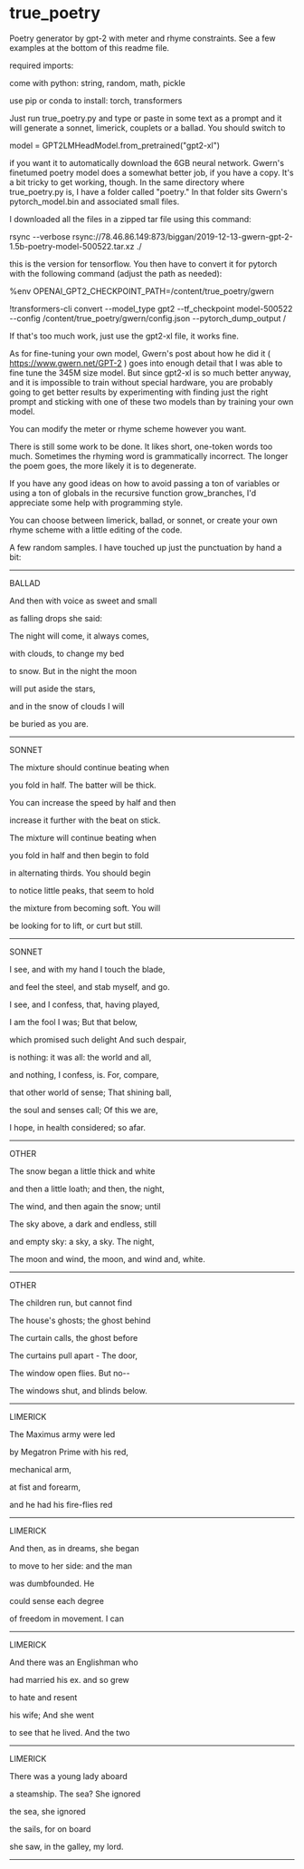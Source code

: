 # true_poetry
Poetry generator by gpt-2 with meter and rhyme constraints. See a few examples at the bottom of this readme file.

required imports:

come with python: string, random, math, pickle

use pip or conda to install: torch, transformers 

Just run true_poetry.py and type or paste in some text as a prompt and it will generate a sonnet, limerick, couplets or a ballad. You should switch to 

model = GPT2LMHeadModel.from_pretrained("gpt2-xl") 

if you want it to automatically download the 6GB neural network. Gwern's finetumed poetry model does a somewhat better job, if you have a copy. It's a bit tricky to get working, though. In the same directory where true_poetry.py is, I have a folder called "poetry." In that folder sits Gwern's pytorch_model.bin and associated small files.

I downloaded all the files in a zipped tar file using this command:

rsync --verbose rsync://78.46.86.149:873/biggan/2019-12-13-gwern-gpt-2-1.5b-poetry-model-500522.tar.xz ./ 

this is the version for tensorflow. You then have to convert it for pytorch with the following command (adjust the path as needed):

%env OPENAI_GPT2_CHECKPOINT_PATH=/content/true_poetry/gwern

!transformers-cli convert --model_type gpt2 --tf_checkpoint model-500522
--config /content/true_poetry/gwern/config.json --pytorch_dump_output /

If that's too much work, just use the gpt2-xl file, it works fine.

As for fine-tuning your own model, Gwern's post about how he did it ( https://www.gwern.net/GPT-2 ) goes into enough detail that I was able to fine tune the 345M size model. But since gpt2-xl is so much better anyway, and it is impossible to train without special hardware, you are probably going to get better results by experimenting with finding just the right prompt and sticking with one of these two models than by training your own model.

You can modify the meter or rhyme scheme however you want.

There is still some work to be done. It likes short, one-token words too much. Sometimes the rhyming word is grammatically incorrect. The longer the poem goes, the more likely it is to degenerate.

If you have any good ideas on how to avoid passing a ton of variables or using a ton of globals in the recursive function grow_branches, I'd appreciate some help with programming style.

You can choose between limerick, ballad, or sonnet, or create your own rhyme scheme with a little editing of the code.

A few random samples. I have touched up just the punctuation by hand a bit:
__________________

BALLAD

And then with voice as sweet and small

as falling drops she said:

The night will come, it always comes,

with clouds, to change my bed

to snow. But in the night the moon

will put aside the stars,

and in the snow of clouds I will

be buried as you are.

__________________
SONNET

The mixture should continue beating when

you fold in half. The batter will be thick.

You can increase the speed by half and then

increase it further with the beat on stick.

The mixture will continue beating when

you fold in half and then begin to fold

in alternating thirds. You should begin

to notice little peaks, that seem to hold

the mixture from becoming soft. You will

be looking for to lift, or curt but still.

__________________
SONNET

I see, and with my hand I touch the blade,

 and feel the steel, and stab myself, and go.
 
 I see, and I confess, that, having played,
 
 I am the fool I was; But that below,
 
 which promised such delight And such despair,
 
 is nothing: it was all: the world and all,
 
 and nothing, I confess, is. For, compare,
 
 that other world of sense; That shining ball,
 
 the soul and senses call; Of this we are,
 
 I hope, in health considered; so afar.

__________________
OTHER

The snow began a little thick and white

and then a little loath; and then, the night,

The wind, and then again the snow; until

The sky above, a dark and endless, still

and empty sky: a sky, a sky. The night,

The moon and wind, the moon, and wind and, white.

__________________
OTHER

The children run, but cannot find

The house's ghosts; the ghost behind

The curtain calls, the ghost before

The curtains pull apart - The door,

The window open flies. But no--

The windows shut, and blinds below.

__________________
LIMERICK

The Maximus army were led

by Megatron Prime with his red,

mechanical arm,

at fist and forearm,

and he had his fire-flies red

__________________
LIMERICK

And then, as in dreams, she began

to move to her side: and the man

was dumbfounded. He

could sense each degree

of freedom in movement. I can

__________________
LIMERICK

And there was an Englishman who

had married his ex. and so grew

to hate and resent

his wife; And she went

to see that he lived. And the two

__________________
LIMERICK

There was a young lady aboard

a steamship. The sea? She ignored

the sea, she ignored

the sails, for on board

she saw, in the galley, my lord.
__________________
